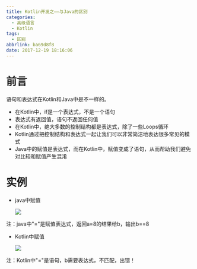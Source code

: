 ```yaml
---
title: Kotlin开发之——与Java的区别
categories:
  - 高级语言
  - Kotlin
tags:
  - 区别
abbrlink: ba69d8f8
date: 2017-12-19 18:16:06
---
```

# 前言
语句和表达式在Kotlin和Java中是不一样的。

- 在Kotlin中，if是一个表达式，不是一个语句
- 表达式有返回值，语句不返回任何值
- 在Kotlin中，绝大多数的控制结构都是表达式，除了一些Loops循环
- Kotlin通过把控制结构和表达式一起让我们可以非常简洁地表达很多常见的模式
- Java中的赋值是表达式，而在Kotlin中，赋值变成了语句，从而帮助我们避免对比较和赋值产生混淆
<!--more-->

# 实例

- java中赋值   

	![][1]

注：java中"="是赋值表达式，返回a=8的结果给b，输出b==8

- Kotlin中赋值

	![][2]

注：Kotlin中"="是语句，b需要表达式，不匹配，出错！



[1]: https://images.pgzxc.com/java-express.png
[2]: https://images.pgzxc.com/kotlin-express.png